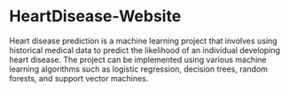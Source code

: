 # HeartDisease-Website
Heart disease prediction is a machine learning project that involves using historical medical data to predict the likelihood of an individual developing heart disease. The project can be implemented using various machine learning algorithms such as logistic regression, decision trees, random forests, and support vector machines.
